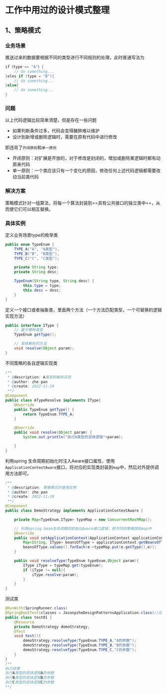# 工作中用过的设计模式整理

## 1、策略模式

### 业务场景

推送过来的数据要根据不同的类型进行不同规则的处理，此时普通写法为

```java
if（type == "A"）{
    // do something...
}eles if (type = "B"){
    // do something...
}else{
    // do something...
}
```

### 问题

以上代码逻辑比较简单清楚，但是存在一些问题

- 如果判断条件过多，代码会变得臃肿难以维护
- 设计到新增或删除逻辑时，需要在原有代码中进行修改

即违背了`开闭原则`和`单一原则`

- 开闭原则：对扩展是开放的，对于修改是封闭的，增加或删除某逻辑时都有动原来代码
- 单一原则：一个类应该只有一个变化的原因，修改任何上述代码逻辑都需要改动当前类代码

### 解决方案

策略模式针对一组算法，将每一个算法封装到==具有公共接口的独立类中==，从而使它们可以相互替换。

### 具体实例

定义业务场景type的枚举类

```java
public enum TypeEnum {
    TYPE_A("A", "A类型"),
    TYPE_B("B", "B类型"),
    TYPE_C("C", "C类型");

    private String type;
    private String desc;

    TypeEnum(String type, String desc) {
        this.type = type;
        this.desc = desc;
    }
}
```

定义一个接口或者抽象类，里面两个方法（一个方法匹配类型，一个可替换的逻辑实现方法）

```java
public interface IType {
    // 属于哪种类型
    TypeEnum getType();

    // 具体解析的方法
    void resolve(Object param);
}
```

不同策略的各自逻辑实现类

```java
/**
 * @description: A类型的解析实现
 * @author: zhe.pan
 * @create: 2022-11-20
 **/
@Component
public class ATypeResolve implements IType{
    @Override
    public TypeEnum getType() {
        return TypeEnum.TYPE_A;
    }

    @Override
    public void resolve(Object param) {
        System.out.println("执行A类型的具体逻辑"+param);

    }
}
```

利用spring 生命周期初始化时注入Aware接口属性，使用`ApplicationContextAware`接口，将对应的实现类封装到`map`中，然后对外提供调用方法即可。

```java
/**
 * @description: 策略模式的使用实例
 * @author: zhe.pan
 * @create: 2022-11-20
 **/
@Component
public class DemoStrategy implements ApplicationContextAware {

    private Map<TypeEnum,IType> typeMap = new ConcurrentHashMap();

    // 利用spring bean生命周期的初始化Aware接口逻辑，把不同的策略放到map中
    @Override
    public void setApplicationContext(ApplicationContext applicationContext) throws BeansException {
        Map<String, IType> beansOfType = applicationContext.getBeansOfType(IType.class);
        beansOfType.values().forEach(e->typeMap.put(e.getType(),e));
    }

    public void resolveType(TypeEnum typeEnum,Object param){
        IType iType = typeMap.get(typeEnum);
        if (iType != null){
            iType.resolve(param);
        }
    }
}

```

测试类

```java
@RunWith(SpringRunner.class)
@SpringBootTest(classes = JasonpzheDesignPatternsApplication.class)//启动类名
public class test01 {
    @Resource
    private DemoStrategy demoStrategy;
    @Test
    void test(){
        demoStrategy.resolveType(TypeEnum.TYPE_A,"A的参数");
        demoStrategy.resolveType(TypeEnum.TYPE_B,"B的参数");
        demoStrategy.resolveType(TypeEnum.TYPE_C,"C的参数");
    }
}
/**
执行结果
执行A类型的具体逻辑A的参数
执行B类型的具体逻辑B的参数
执行C类型的具体逻辑C的参数
**/
```

